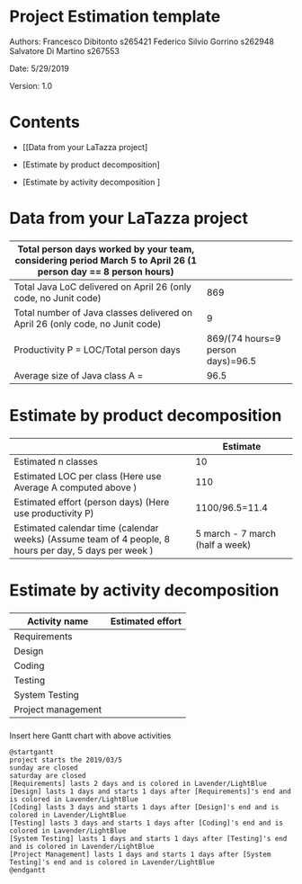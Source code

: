 # Project Estimation  template

Authors: Francesco Dibitonto s265421 Federico Silvio Gorrino s262948 Salvatore Di Martino s267553

Date: 5/29/2019

Version: 1.0

# Contents

- [[Data from your LaTazza project]

- [Estimate by product decomposition]
- [Estimate by activity decomposition ]



# Data from your LaTazza project

###

|         Total person days worked by your  team, considering period March 5 to April 26 (1 person day == 8 person hours)     |   |             
| ----------- | ------------------------------- | 
|Total Java LoC delivered on April 26 (only code, no Junit code) | 869 |
| Total number of Java classes delivered on April 26 (only code, no Junit code)| 9 |
| Productivity P = LOC/Total person days | 869/(74 hours=9 person days)=96.5 |
|Average size of Java class A = | 96.5 |

# Estimate by product decomposition



### 

|             | Estimate                        |             
| ----------- | ------------------------------- |  
| Estimated n classes   |       10                      |             
| Estimated LOC per class  (Here use Average A computed above )      |        110                    |                
| Estimated effort  (person days) (Here use productivity P)  | 1100/96.5=11.4                                     |      
| Estimated calendar time (calendar weeks) (Assume team of 4 people, 8 hours per day, 5 days per week ) | 5 march - 7 march (half a week)                   |               


# Estimate by activity decomposition



### 

|         Activity name    | Estimated effort    |             
| ----------- | ------------------------------- | 
| Requirements|  |
| Design ||
| Coding ||
| Testing ||
| System Testing ||
| Project management ||

###
Insert here Gantt chart with above activities

```plantuml
@startgantt
project starts the 2019/03/5
sunday are closed
saturday are closed
[Requirements] lasts 2 days and is colored in Lavender/LightBlue
[Design] lasts 1 days and starts 1 days after [Requirements]'s end and is colored in Lavender/LightBlue
[Coding] lasts 3 days and starts 1 days after [Design]'s end and is colored in Lavender/LightBlue
[Testing] lasts 3 days and starts 1 days after [Coding]'s end and is colored in Lavender/LightBlue
[System Testing] lasts 1 days and starts 1 days after [Testing]'s end and is colored in Lavender/LightBlue
[Project Management] lasts 1 days and starts 1 days after [System Testing]'s end and is colored in Lavender/LightBlue
@endgantt
```

